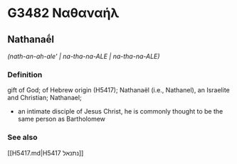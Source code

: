 # G3482 Ναθαναήλ

## Nathanaḗl

_(nath-an-ah-ale' | na-tha-na-ALE | na-tha-na-ALE)_

### Definition

gift of God; of Hebrew origin (H5417); Nathanaël (i.e., Nathanel), an Israelite and Christian; Nathanael; 

- an intimate disciple of Jesus Christ, he is commonly thought to be the same person as Bartholomew

### See also

[[H5417.md|H5417 נתנאל]]
